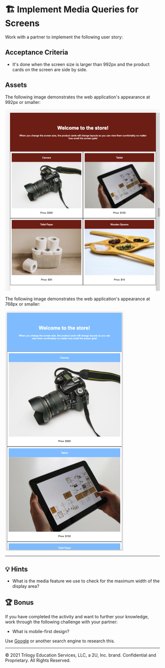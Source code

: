 # 🏗️ Implement Media Queries for Screens

Work with a partner to implement the following user story:

<!-- * As an online shopper, I want to view products clearly on my mobile phone as well as my computer. -->

## Acceptance Criteria

* It's done when the screen size is larger than 992px and the product cards on the screen are side by side.

<!-- * It's done when I change the screen size to 992px or smaller, and the product cards on the screen split into two columns. -->

<!-- * It's done when I change the screen size to 768px or smaller, and the product cards on the screen become stacked on top of each other. -->

<!-- * Optional: Just for fun, change the background color of the header each time the product cards change layout.  -->

## Assets

The following image demonstrates the web application's appearance at 992px or smaller:

![On an online store's webpage, four cards are split into two rows and two columns.](./Images/01-product-columns.png)

The following image demonstrates the web application's appearance at 768px or smaller:

![On an online store's webpage, two cards are stacked on top of each other.](./Images/02-products-stacked.png)

---

## 💡 Hints

* What is the media feature we use to check for the maximum width of the display area?

## 🏆 Bonus

If you have completed the activity and want to further your knowledge, work through the following challenge with your partner:

  * What is mobile-first design?

Use [Google](https://www.google.com) or another search engine to research this.

---
© 2021 Trilogy Education Services, LLC, a 2U, Inc. brand. Confidential and Proprietary. All Rights Reserved.